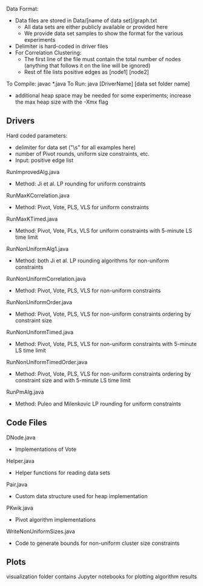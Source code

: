 Data Format:
* Data files are stored in Data/[name of data set]/graph.txt
  * All data sets are either publicly available or provided here
  * We provide data set samples to show the format for the various experiments 
* Delimiter is hard-coded in driver files
* For Correlation Clustering: 
  * The first line of the file must contain the total number of nodes (anything that follows it on the line will be ignored)
  * Rest of file lists positive edges as [node1] [node2]

To Compile: javac *.java
To Run: java [DriverName] [data set folder name]
* additional heap space may be needed for some experiments; increase the max heap size with the -Xmx flag

Drivers
-------

Hard coded parameters:
* delimiter for data set ("\\s" for all examples here)
* number of Pivot rounds, uniform size constraints, etc. 
* Input: positive edge list

RunImprovedAlg.java
* Method: Ji et al. LP rounding for uniform constraints

RunMaxKCorrelation.java
* Method: Pivot, Vote, PLS, VLS for uniform constraints

RunMaxKTimed.java
* Method: Pivot, Vote, PLs, VLS for uniform constraints with 5-minute LS time limit

RunNonUniformAlg1.java
* Method: both Ji et al. LP rounding algorithms for non-uniform constraints

RunNonUniformCorrelation.java
* Method: Pivot, Vote, PLS, VLS for non-uniform constraints

RunNonUniformOrder.java
* Method: Pivot, Vote, PLS, VLS for non-uniform constraints ordering by constraint size

RunNonUniformTimed.java
* Method: Pivot, Vote, PLS, VLS for non-uniform constraints with 5-minute LS time limit

RunNonUniformTimedOrder.java
* Method: Pivot, Vote, PLS, VLS for non-uniform constraints ordering by constraint size and with 5-minute LS time limit

RunPmAlg.java
* Method: Puleo and Milenkovic LP rounding for uniform constraints


Code Files
----------

DNode.java
* Implementations of Vote

Helper.java
* Helper functions for reading data sets

Pair.java
* Custom data structure used for heap implementation

PKwik.java
* Pivot algorithm implementations

WriteNonUniformSizes.java
* Code to generate bounds for non-uniform cluster size constraints


Plots
-----

visualization folder contains Jupyter notebooks for plotting algorithm results
